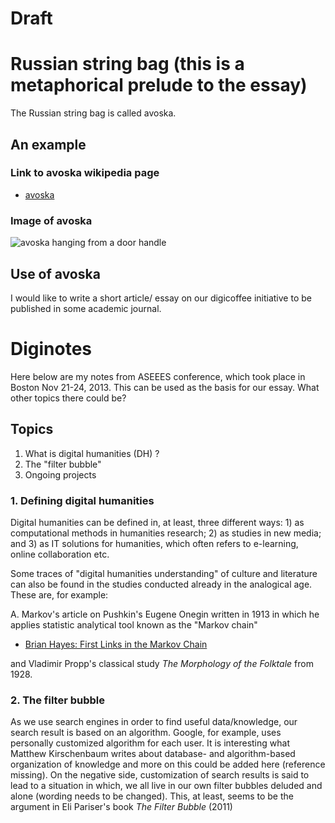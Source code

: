 Draft
=====

# Russian string bag (this is a metaphorical prelude to the essay)

The Russian string bag is called avoska.

## An example
### Link to avoska wikipedia page
- [avoska](http://en.wikipedia.org/wiki/String_bag)

### Image of avoska

![avoska hanging from a door handle](http://upload.wikimedia.org/wikipedia/commons/c/cf/Avoska.jpg)

## Use of avoska



I would like to write a short article/ essay on our digicoffee initiative to be published in some academic journal.

# Diginotes
Here below are my notes from ASEEES conference, which took place in Boston Nov 21-24, 2013. This can be used as the basis for our essay. What other topics there could be?
## Topics
1. What is digital humanities (DH) ?
2. The "filter bubble"
3. Ongoing projects

### 1. Defining digital humanities

Digital humanities can be defined in, at least, three different ways: 1) as computational methods in humanities research; 2) as studies in new media; and 3) as IT solutions for humanities, which often refers to e-learning, online collaboration etc.

Some traces of "digital humanities understanding" of culture and literature can also be found  in the studies conducted already in the analogical age. These are, for example:

A. Markov's article on Pushkin's Eugene Onegin written in 1913 in which he applies statistic analytical tool known as the "Markov chain"
- [Brian Hayes: First Links in the Markov Chain](http://www.americanscientist.org/libraries/documents/201321152149545-2013-03Hayes.pdf)

and Vladimir Propp's classical study *The Morphology of the Folktale* from 1928.

### 2. The filter bubble

As we use search engines in order to find useful data/knowledge, our search result is based on an algorithm. Google, for example, uses personally customized algorithm for each user. It is interesting what Matthew Kirschenbaum writes about database- and algorithm-based organization of knowledge and more on this could be added here (reference missing). On the negative side, customization of search results is said to lead to a situation in which, we all live in our own filter bubbles deluded and alone (wording needs to be changed). This, at least, seems to be the argument in Eli Pariser's book *The Filter Bubble* (2011)
